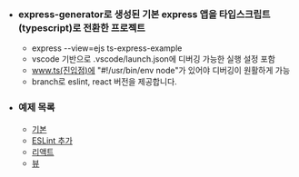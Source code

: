 - ### express-generator로 생성된 기본 express 앱을 타입스크립트(typescript)로 전환한 프로젝트   
  - express --view=ejs ts-express-example  
  - vscode 기반으로 .vscode/launch.json에 디버깅 가능한 실행 설정 포함   
  - www.ts(진입점)에 "#!/usr/bin/env node"가 있어야 디버깅이 원활하게 가능  
  - branch로 eslint, react 버전을 제공합니다.
- ### 예제 목록
  - [기본](https://github.com/windbella/ts-express-example)
  - [ESLint 추가](https://github.com/windbella/ts-express-example/tree/eslint)
  - [리액트](https://github.com/windbella/ts-express-example/tree/react)
  - [뷰](https://github.com/windbella/ts-express-example/tree/vue)
